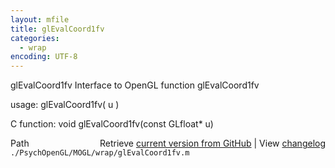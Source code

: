 ```yaml
---
layout: mfile
title: glEvalCoord1fv
categories:
  - wrap
encoding: UTF-8
---
```


glEvalCoord1fv  Interface to OpenGL function glEvalCoord1fv  

usage:  glEvalCoord1fv( u )  

C function:  void glEvalCoord1fv(const GLfloat\* u)  


<div class="code_header" style="text-align:right;">
  <span style="float:left;">Path&nbsp;&nbsp;</span> <span class="counter">Retrieve <a href=
  "https://raw.github.com/Psychtoolbox-3/Psychtoolbox-3/beta/./PsychOpenGL/MOGL/wrap/glEvalCoord1fv.m">current version from GitHub</a> | View <a href=
  "https://github.com/Psychtoolbox-3/Psychtoolbox-3/commits/beta/./PsychOpenGL/MOGL/wrap/glEvalCoord1fv.m">changelog</a></span>
</div>
<div class="code">
  <code>./PsychOpenGL/MOGL/wrap/glEvalCoord1fv.m</code>
</div>
